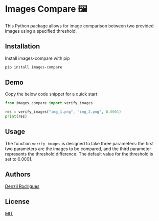
# Images Compare 🖼️

This Python package allows for image comparison between two provided images using a specified threshold.




## Installation

Install images-compare with pip

```bash
pip install images-compare
```
    
## Demo

Copy the below code snippet for a quick start

```python
from images_compare import verify_images

res = verify_images("img_1.png", "img_2.png", 0.0001)
print(res)
```

## Usage

The function `verify_images` is designed to take three parameters: the first two parameters are the images to be compared, and the third parameter represents the threshold difference. The default value for the threshold is set to 0.0001.

## Authors

[Denzil Rodrigues](https://denzilrdz.github.io/denzilrodrigues/)


## License

[MIT](https://choosealicense.com/licenses/mit/)

